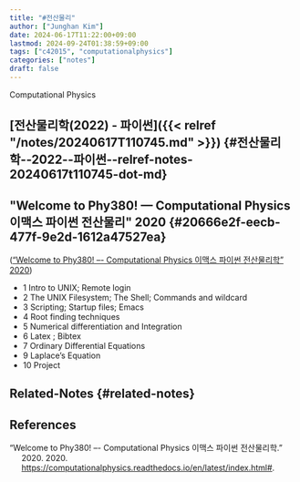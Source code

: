 ```yaml
---
title: "#전산물리"
author: ["Junghan Kim"]
date: 2024-06-17T11:22:00+09:00
lastmod: 2024-09-24T01:38:59+09:00
tags: ["c42015", "computationalphysics"]
categories: ["notes"]
draft: false
---
```


Computational Physics


## [전산물리학(2022) - 파이썬]({{< relref "/notes/20240617T110745.md" >}}) {#전산물리학--2022--파이썬--relref-notes-20240617t110745-dot-md}


## "Welcome to Phy380! — Computational Physics 이맥스 파이썬 전산물리"  2020 {#20666e2f-eecb-477f-9e2d-1612a47527ea}

(<a href="#citeproc_bib_item_1">“Welcome to Phy380! –- Computational Physics 이맥스 파이썬 전산물리학” 2020</a>)

-   1 Intro to UNIX; Remote login
-   2 The UNIX Filesystem; The Shell; Commands and wildcard
-   3 Scripting; Startup files; Emacs
-   4 Root finding techniques
-   5 Numerical differentiation and Integration
-   6 Latex ; Bibtex
-   7 Ordinary Differential Equations
-   9 Laplace’s Equation
-   10 Project


## Related-Notes {#related-notes}

## References

<style>.csl-entry{text-indent: -1.5em; margin-left: 1.5em;}</style><div class="csl-bib-body">
  <div class="csl-entry"><a id="citeproc_bib_item_1"></a>“Welcome to Phy380! –- Computational Physics 이맥스 파이썬 전산물리학.” 2020. 2020. <a href="https://computationalphysics.readthedocs.io/en/latest/index.html#">https://computationalphysics.readthedocs.io/en/latest/index.html#</a>.</div>
</div>

